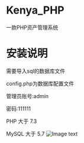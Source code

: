 # Kenya_PHP
一款PHP资产管理系统
# 安装说明
需要导入sql的数据库文件

config.php为数据库配置文件

管理员账号:admin

密码:111111

PHP 大于 7.3

MySQL 大于 5.7
![Image text](https://repository-images.githubusercontent.com/385920441/bbe06c3a-474d-4980-8fdf-78f42b9daef7)
